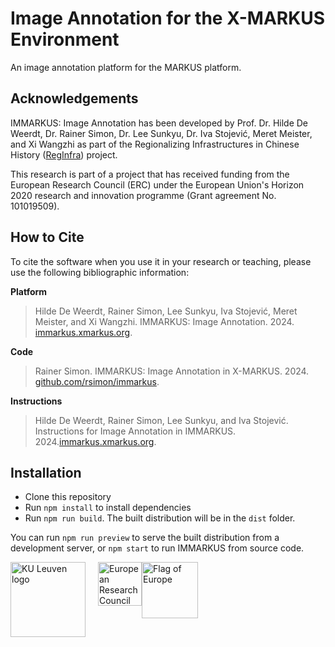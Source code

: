 # Image Annotation for the X-MARKUS Environment

An image annotation platform for the MARKUS platform.

## Acknowledgements

IMMARKUS: Image Annotation has been developed by Prof. Dr. Hilde De Weerdt, 
Dr. Rainer Simon, Dr. Lee Sunkyu, Dr. Iva Stojević, Meret Meister, and Xi 
Wangzhi as part of the Regionalizing Infrastructures in Chinese History
([RegInfra](https://www.infrastructurelives.eu/)) project.

This research is part of a project that has received funding from the European 
Research Council (ERC) under the European Union's Horizon 2020 research and 
innovation programme (Grant agreement No. 101019509).

## How to Cite

To cite the software when you use it in your research or teaching, please use 
the following bibliographic information:

__Platform__

> Hilde De Weerdt, Rainer Simon, Lee Sunkyu, Iva Stojević, Meret Meister, 
> and Xi Wangzhi. IMMARKUS: Image Annotation. 2024. 
> [immarkus.xmarkus.org](https://immarkus.xmarkus.org).

__Code__

> Rainer Simon. IMMARKUS: Image Annotation in X-MARKUS. 2024. 
> [github.com/rsimon/immarkus](https://github.com/rsimon/immarkus).

__Instructions__

> Hilde De Weerdt, Rainer Simon, Lee Sunkyu, and Iva Stojević. Instructions
> for Image Annotation in IMMARKUS. 2024.[immarkus.xmarkus.org](https://immarkus.xmarkus.org).

## Installation

- Clone this repository
- Run `npm install` to install dependencies
- Run `npm run build`. The built distribution will be in the `dist` folder.

You can run `npm run preview` to serve the built distribution from a development server, or `npm start` to run IMMARKUS from source code.

<div style="display:flex">
  <img src="https://raw.githubusercontent.com/rsimon/immarkus/main/public/images/ku_leuven_logo.svg" alt="KU Leuven logo" style="width: 120px; padding: 0 20px 12px 0;" />

  <img src="https://raw.githubusercontent.com/rsimon/immarkus/main/public/images/european_research_council_logo.svg" alt="European Research Council logo" style="width: 70px" />

  <img src="https://raw.githubusercontent.com/rsimon/immarkus/main/public/images/europe_flag.svg" alt="Flag of Europe" style="width: 90px" />
</div>

